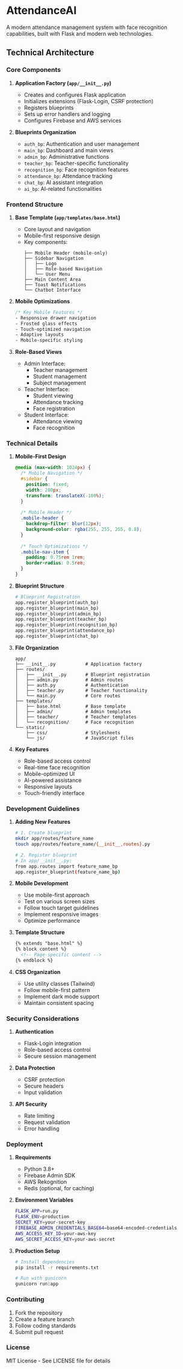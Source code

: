 # AttendanceAI

A modern attendance management system with face recognition capabilities, built with Flask and modern web technologies.

## Technical Architecture

### Core Components

1. **Application Factory (`app/__init__.py`)**
   - Creates and configures Flask application
   - Initializes extensions (Flask-Login, CSRF protection)
   - Registers blueprints
   - Sets up error handlers and logging
   - Configures Firebase and AWS services

2. **Blueprints Organization**
   - `auth_bp`: Authentication and user management
   - `main_bp`: Dashboard and main views
   - `admin_bp`: Administrative functions
   - `teacher_bp`: Teacher-specific functionality
   - `recognition_bp`: Face recognition features
   - `attendance_bp`: Attendance tracking
   - `chat_bp`: AI assistant integration
   - `ai_bp`: AI-related functionalities

### Frontend Structure

1. **Base Template (`app/templates/base.html`)**
   - Core layout and navigation
   - Mobile-first responsive design
   - Key components:
     ```
     ├── Mobile Header (mobile-only)
     ├── Sidebar Navigation
     │   ├── Logo
     │   ├── Role-based Navigation
     │   └── User Menu
     ├── Main Content Area
     ├── Toast Notifications
     └── Chatbot Interface
     ```

2. **Mobile Optimizations**
   ```css
   /* Key Mobile Features */
   - Responsive drawer navigation
   - Frosted glass effects
   - Touch-optimized navigation
   - Adaptive layouts
   - Mobile-specific styling
   ```

3. **Role-Based Views**
   - Admin Interface:
     - Teacher management
     - Student management
     - Subject management
   - Teacher Interface:
     - Student viewing
     - Attendance tracking
     - Face registration
   - Student Interface:
     - Attendance viewing
     - Face recognition

### Technical Details

1. **Mobile-First Design**
   ```css
   @media (max-width: 1024px) {
     /* Mobile Navigation */
     #sidebar {
       position: fixed;
       width: 280px;
       transform: translateX(-100%);
     }
     
     /* Mobile Header */
     .mobile-header {
       backdrop-filter: blur(12px);
       background-color: rgba(255, 255, 255, 0.8);
     }
     
     /* Touch Optimizations */
     .mobile-nav-item {
       padding: 0.75rem 1rem;
       border-radius: 0.5rem;
     }
   }
   ```

2. **Blueprint Structure**
   ```python
   # Blueprint Registration
   app.register_blueprint(auth_bp)
   app.register_blueprint(main_bp)
   app.register_blueprint(admin_bp)
   app.register_blueprint(teacher_bp)
   app.register_blueprint(recognition_bp)
   app.register_blueprint(attendance_bp)
   app.register_blueprint(chat_bp)
   ```

3. **File Organization**
   ```
   app/
   ├── __init__.py           # Application factory
   ├── routes/
   │   ├── __init__.py       # Blueprint registration
   │   ├── admin.py          # Admin routes
   │   ├── auth.py           # Authentication
   │   ├── teacher.py        # Teacher functionality
   │   └── main.py           # Core routes
   ├── templates/
   │   ├── base.html         # Base template
   │   ├── admin/            # Admin templates
   │   ├── teacher/          # Teacher templates
   │   └── recognition/      # Face recognition
   └── static/
       ├── css/              # Stylesheets
       └── js/               # JavaScript files
   ```

4. **Key Features**
   - Role-based access control
   - Real-time face recognition
   - Mobile-optimized UI
   - AI-powered assistance
   - Responsive layouts
   - Touch-friendly interface

### Development Guidelines

1. **Adding New Features**
   ```bash
   # 1. Create blueprint
   mkdir app/routes/feature_name
   touch app/routes/feature_name/{__init__,routes}.py

   # 2. Register blueprint
   # In app/__init__.py:
   from app.routes import feature_name_bp
   app.register_blueprint(feature_name_bp)
   ```

2. **Mobile Development**
   - Use mobile-first approach
   - Test on various screen sizes
   - Follow touch target guidelines
   - Implement responsive images
   - Optimize performance

3. **Template Structure**
   ```html
   {% extends "base.html" %}
   {% block content %}
     <!-- Page-specific content -->
   {% endblock %}
   ```

4. **CSS Organization**
   - Use utility classes (Tailwind)
   - Follow mobile-first pattern
   - Implement dark mode support
   - Maintain consistent spacing

### Security Considerations

1. **Authentication**
   - Flask-Login integration
   - Role-based access control
   - Secure session management

2. **Data Protection**
   - CSRF protection
   - Secure headers
   - Input validation

3. **API Security**
   - Rate limiting
   - Request validation
   - Error handling

### Deployment

1. **Requirements**
   - Python 3.8+
   - Firebase Admin SDK
   - AWS Rekognition
   - Redis (optional, for caching)

2. **Environment Variables**
   ```bash
   FLASK_APP=run.py
   FLASK_ENV=production
   SECRET_KEY=your-secret-key
   FIREBASE_ADMIN_CREDENTIALS_BASE64=base64-encoded-credentials
   AWS_ACCESS_KEY_ID=your-aws-key
   AWS_SECRET_ACCESS_KEY=your-aws-secret
   ```

3. **Production Setup**
   ```bash
   # Install dependencies
   pip install -r requirements.txt

   # Run with gunicorn
   gunicorn run:app
   ```

### Contributing

1. Fork the repository
2. Create a feature branch
3. Follow coding standards
4. Submit pull request

### License

MIT License - See LICENSE file for details

